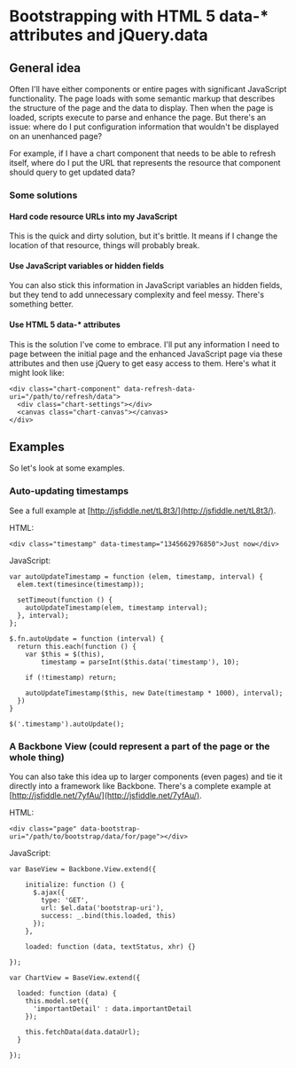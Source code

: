 # Bootstrapping with HTML 5 data-* attributes and jQuery.data

## General idea

Often I'll have either components or entire pages with significant JavaScript functionality. The page loads with some semantic markup that describes the structure of the page and the data to display. Then when the page is loaded, scripts execute to parse and enhance the page. But there's an issue: where do I put configuration information that wouldn't be displayed on an unenhanced page?

For example, if I have a chart component that needs to be able to refresh itself, where do I put the URL that represents the resource that component should query to get updated data?

### Some solutions

#### Hard code resource URLs into my JavaScript

This is the quick and dirty solution, but it's brittle. It means if I change the location of that resource, things will probably break.

#### Use JavaScript variables or hidden fields

You can also stick this information in JavaScript variables an hidden fields, but they tend to add unnecessary complexity and feel messy. There's something better.

#### Use HTML 5 data-* attributes

This is the solution I've come to embrace. I'll put any information I need to page between the initial page and the enhanced JavaScript page via these attributes and then use jQuery to get easy access to them. Here's what it might look like:

    <div class="chart-component" data-refresh-data-uri="/path/to/refresh/data">
      <div class="chart-settings"></div>
      <canvas class="chart-canvas"></canvas>
    </div>

## Examples

So let's look at some examples.

### Auto-updating timestamps

See a full example at [http://jsfiddle.net/tL8t3/](http://jsfiddle.net/tL8t3/).

HTML:

    <div class="timestamp" data-timestamp="1345662976850">Just now</div>

JavaScript:

    var autoUpdateTimestamp = function (elem, timestamp, interval) {
      elem.text(timesince(timestamp));
      
      setTimeout(function () {
        autoUpdateTimestamp(elem, timestamp interval);
      }, interval);
    };

    $.fn.autoUpdate = function (interval) {
      return this.each(function () {
        var $this = $(this),
            timestamp = parseInt($this.data('timestamp'), 10);
            
        if (!timestamp) return;

        autoUpdateTimestamp($this, new Date(timestamp * 1000), interval);
      })
    }

    $('.timestamp').autoUpdate();

### A Backbone View (could represent a part of the page or the whole thing)

You can also take this idea up to larger components (even pages) and tie it directly into a framework like Backbone. There's a complete example at [http://jsfiddle.net/7yfAu/](http://jsfiddle.net/7yfAu/).

HTML:

    <div class="page" data-bootstrap-uri="/path/to/bootstrap/data/for/page"></div>

JavaScript:

    var BaseView = Backbone.View.extend({
        
        initialize: function () {
          $.ajax({
            type: 'GET',
            url: $el.data('bootstrap-uri'),
            success: _.bind(this.loaded, this)
          });
        },

        loaded: function (data, textStatus, xhr) {}

    });

    var ChartView = BaseView.extend({
      
      loaded: function (data) {
        this.model.set({
          'importantDetail' : data.importantDetail
        });

        this.fetchData(data.dataUrl);
      }

    });